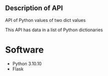 ## Description of API
<p>API of Python values of two dict values<p>
<p> This API has data in a list of Python dictionaries<p>


# Software
* Python 3.10.10
* Flask